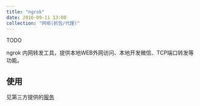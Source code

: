```yaml
---
title: "ngrok"
date: 2016-09-11 13:08
collection: "网络(抓包/代理)"
---
```


TODO

ngrok 内网转发工具，提供本地WEB外网访问、本地开发微信、TCP端口转发等功能。


## 使用

见第三方提供的[服务](http://www.ngrok.cc/)
